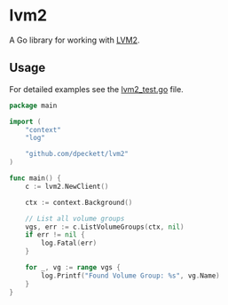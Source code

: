 # lvm2

A Go library for working with [LVM2](https://sourceware.org/lvm2).

## Usage

For detailed examples see the [lvm2_test.go](./lvm2_test.go) file.

```go
package main

import (
    "context"
    "log"

    "github.com/dpeckett/lvm2"
)

func main() {
    c := lvm2.NewClient()

    ctx := context.Background()

    // List all volume groups
    vgs, err := c.ListVolumeGroups(ctx, nil)
    if err != nil {
        log.Fatal(err)
    }

    for _, vg := range vgs {
        log.Printf("Found Volume Group: %s", vg.Name)
    }
}
```